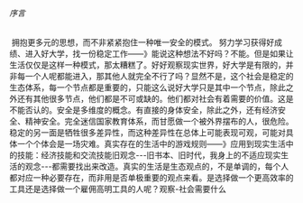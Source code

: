 ###### 序言

​		拥抱更多元的思想，而不非紧紧抱住一种唯一安全的模式。
​		努力学习获得好成绩、进入好大学，找一份稳定工作——》能说这种想法不好吗？不能。但是如果让生活仅仅是这样一种模式，那太糟糕了。好好观察现实世界，好大学是有限的，并非每一个人呢都能进入，那其他人就完全不行了吗？显然不是，这个社会是稳定的生态体系，每一个节点都是重要的，只能这么说好大学只是其中一个节点，除此之外还有其他很多节点，他们都是不可或缺的。他们都对社会有着需要的价值。这是不能否认的。
​		安全是多维度的概念。有直接的身体安全，除此之外，还有经济安全、精神安全。
​		完全迷信国家教育体系，而甘愿做一个被外界摆布的人，很危险。稳定的另一面是牺牲很多差异性，而这种差异性在总体上可能表现可观，可能对具体一个个体会是一场灾难。
​		真实存在的生活中的游戏规则——》应用到现实生活中的技能：经济技能和交流技能
​		旧观念---旧书本、旧时代，我身上的不适应现实生活的观念---都需要找出来改造。
​		真实的生活是生态观点的，不是单调的，每个人都对应一种必要存在，而非用是否单极重要的观点来看。
​		是选择做一个更高效率的工具还是选择做一个雇佣高明工具的人呢？观察-社会需要什么
